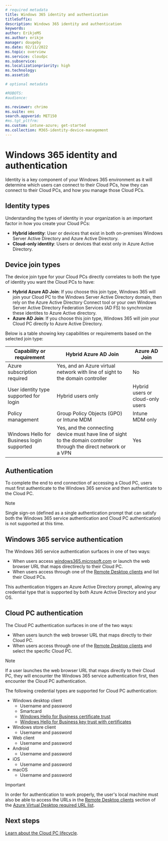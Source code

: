 ```yaml
---
# required metadata
title: Windows 365 identity and authentication
titleSuffix:
description: Windows 365 identity and authentication
keywords:
author: ErikjeMS  
ms.author: erikje
manager: dougeby
ms.date: 02/11/2022
ms.topic: overview
ms.service: cloudpc
ms.subservice:
ms.localizationpriority: high
ms.technology:
ms.assetid: 

# optional metadata

#ROBOTS:
#audience:

ms.reviewer: chrimo
ms.suite: ems
search.appverid: MET150
#ms.tgt_pltfrm:
ms.custom: intune-azure; get-started
ms.collection: M365-identity-device-management
---
```


# Windows 365 identity and authentication

Identity is a key component of your Windows 365 environment as it will determine which users can connect to their Cloud PCs, how they can connect to their Cloud PCs, and how you manage those Cloud PCs.

## Identity types

Understanding the types of identity in your organization is an important factor in how you create your Cloud PCs:

- **Hybrid identity**: User or devices that exist in both on-premises Windows Server Active Directory and Azure Active Directory.
- **Cloud-only identity**: Users or devices that exist only in Azure Active Directory.


## Device join types

The device join type for your Cloud PCs directly correlates to both the type of identity you want the Cloud PCs to have:

- **Hybrid Azure AD Join**: If you choose this join type, Windows 365 will join your Cloud PC to the Windows Server Active Directory domain, then rely on the Azure Active Directory Connect tool or your own Windows Server Active Directory Federation Services (AD FS) to synchronize these identites to Azure Active directory.
- **Azure AD Join**: If you choose this join type, Windows 365 will join your Cloud PC directly to Azure Active Directory.


Below is a table showing key capabilities or requirements based on the selected join type:

|Capability or requirement|Hybrid Azure AD Join|Azure AD Join|
|-|-|-|
|Azure subscription required|Yes, and an Azure virtual network with line of sight to the domain controller|No|
|User identity type supported for login|Hybrid users only|Hybrid users or cloud-only users|
|Policy management|Group Policy Objects (GPO) or Intune MDM|Intune MDM only|
|Windows Hello for Business login supported|Yes, and the connecting device must have line of sight to the domain controller through the direct network or a VPN|Yes|

## Authentication

To complete the end to end connection of accessing a Cloud PC, users must first authenticate to the Windows 365 service and then authenticate to the Cloud PC.

>[!NOTE]
>Single sign-on (defined as a single authentication prompt that can satisfy both the Windows 365 service authentication and Cloud PC authentication) is not supported at this time.

## Windows 365 service authentication

The Windows 365 service authentication surfaces in one of two ways:

- When users access [windows365.microsoft.com](https://windows365.microsoft.com) or launch the web browser URL that maps directirecly to their Cloud PC.
- When users access through one of the [Remote Desktop clients](/windows-server/remote/remote-desktop-services/clients/remote-desktop-clients) and list their Cloud PCs.

This authentication triggers an Azure Active Directory prompt, allowing any credential type that is supported by both Azure Active Directory and your OS.

## Cloud PC authentication

The Cloud PC authentication surfaces in one of the two ways:

- When users launch the web browser URL that maps directly to their Cloud PC.
- When users access through one of the [Remote Desktop clients](/windows-server/remote/remote-desktop-services/clients/remote-desktop-clients) and select the specific Cloud PC.

>[!NOTE]
>If a user launches the web browser URL that maps directly to their Cloud PC, they will encounter the Windows 365 service authentication first, then encounter the Cloud PC authentication.

The following credential types are supported for Cloud PC authentication:
- Windows desktop client
    - Username and password
    - Smartcard
    - [Windows Hello for Business certificate trust](/windows/security/identity-protection/hello-for-business/hello-hybrid-cert-trust)
    - [Windows Hello for Business key trust with certificates](/windows/security/identity-protection/hello-for-business/hello-deployment-rdp-certs)
- Windows store client
    - Username and password
- Web client
    - Username and password
- Android
    - Username and password
- iOS
    - Username and password
- macOS
    - Username and password

>[!IMPORTANT]
>In order for authentication to work properly, the user's local machine must also be able to access the URLs in the [Remote Desktop clients](safe-url-list.md#remote-desktop-clients) section of the [Azure Virtual Desktop required URL list](safe-url-list.md).

<!-- ########################## -->
## Next steps

[Learn about the Cloud PC lifecycle](lifecycle.md).
